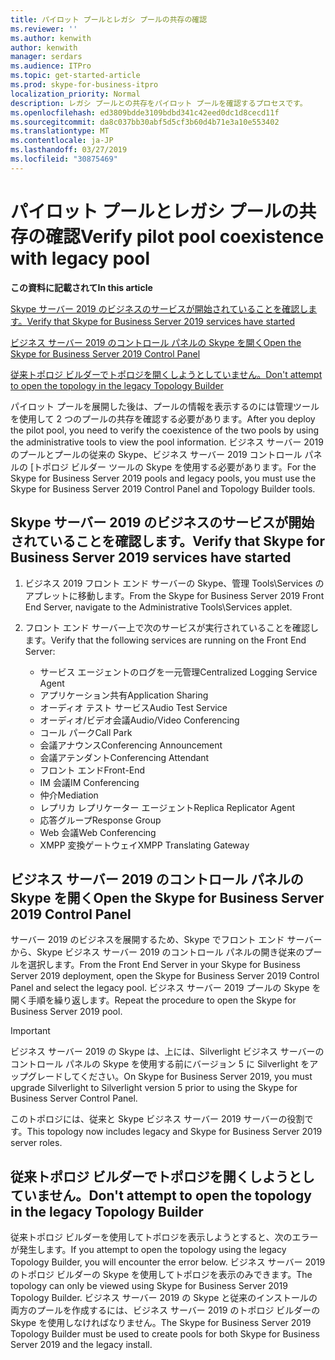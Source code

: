 ```yaml
---
title: パイロット プールとレガシ プールの共存の確認
ms.reviewer: ''
ms.author: kenwith
author: kenwith
manager: serdars
ms.audience: ITPro
ms.topic: get-started-article
ms.prod: skype-for-business-itpro
localization_priority: Normal
description: レガシ プールとの共存をパイロット プールを確認するプロセスです。
ms.openlocfilehash: ed3809bdde3109bdbd341c42eed0dc1d8cecd11f
ms.sourcegitcommit: da8c037bb30abf5d5cf3b60d4b71e3a10e553402
ms.translationtype: MT
ms.contentlocale: ja-JP
ms.lasthandoff: 03/27/2019
ms.locfileid: "30875469"
---
```

# <a name="verify-pilot-pool-coexistence-with-legacy-pool"></a><span data-ttu-id="7ec04-103">パイロット プールとレガシ プールの共存の確認</span><span class="sxs-lookup"><span data-stu-id="7ec04-103">Verify pilot pool coexistence with legacy pool</span></span>

 <span data-ttu-id="7ec04-104">**この資料に記載されて**</span><span class="sxs-lookup"><span data-stu-id="7ec04-104">**In this article**</span></span>
  
[<span data-ttu-id="7ec04-105">Skype サーバー 2019 のビジネスのサービスが開始されていることを確認します。</span><span class="sxs-lookup"><span data-stu-id="7ec04-105">Verify that Skype for Business Server 2019 services have started</span></span>](#sectionSection0)
  
[<span data-ttu-id="7ec04-106">ビジネス サーバー 2019 のコントロール パネルの Skype を開く</span><span class="sxs-lookup"><span data-stu-id="7ec04-106">Open the Skype for Business Server 2019 Control Panel</span></span>](#sectionSection1)
  
[<span data-ttu-id="7ec04-107">従来トポロジ ビルダーでトポロジを開くしようとしていません。</span><span class="sxs-lookup"><span data-stu-id="7ec04-107">Don't attempt to open the topology in the legacy Topology Builder</span></span>](#sectionSection2)
  
<span data-ttu-id="7ec04-108">パイロット プールを展開した後は、プールの情報を表示するのには管理ツールを使用して 2 つのプールの共存を確認する必要があります。</span><span class="sxs-lookup"><span data-stu-id="7ec04-108">After you deploy the pilot pool, you need to verify the coexistence of the two pools by using the administrative tools to view the pool information.</span></span> <span data-ttu-id="7ec04-109">ビジネス サーバー 2019 のプールとプールの従来の Skype、ビジネス サーバー 2019 コントロール パネルの [トポロジ ビルダー ツールの Skype を使用する必要があります。</span><span class="sxs-lookup"><span data-stu-id="7ec04-109">For the Skype for Business Server 2019 pools and legacy pools, you must use the Skype for Business Server 2019 Control Panel and Topology Builder tools.</span></span> 
  
## <a name="verify-that-skype-for-business-server-2019-services-have-started"></a><span data-ttu-id="7ec04-110">Skype サーバー 2019 のビジネスのサービスが開始されていることを確認します。</span><span class="sxs-lookup"><span data-stu-id="7ec04-110">Verify that Skype for Business Server 2019 services have started</span></span>
<span data-ttu-id="7ec04-111"><a name="sectionSection0"> </a></span><span class="sxs-lookup"><span data-stu-id="7ec04-111"></span></span>

1. <span data-ttu-id="7ec04-112">ビジネス 2019 フロント エンド サーバーの Skype、管理 Tools\Services のアプレットに移動します。</span><span class="sxs-lookup"><span data-stu-id="7ec04-112">From the Skype for Business Server 2019 Front End Server, navigate to the Administrative Tools\Services applet.</span></span>
    
2. <span data-ttu-id="7ec04-113">フロント エンド サーバー上で次のサービスが実行されていることを確認します。</span><span class="sxs-lookup"><span data-stu-id="7ec04-113">Verify that the following services are running on the Front End Server:</span></span>

    - <span data-ttu-id="7ec04-114">サービス エージェントのログを一元管理</span><span class="sxs-lookup"><span data-stu-id="7ec04-114">Centralized Logging Service Agent</span></span>
    - <span data-ttu-id="7ec04-115">アプリケーション共有</span><span class="sxs-lookup"><span data-stu-id="7ec04-115">Application Sharing</span></span>
    - <span data-ttu-id="7ec04-116">オーディオ テスト サービス</span><span class="sxs-lookup"><span data-stu-id="7ec04-116">Audio Test Service</span></span>
    - <span data-ttu-id="7ec04-117">オーディオ/ビデオ会議</span><span class="sxs-lookup"><span data-stu-id="7ec04-117">Audio/Video Conferencing</span></span>
    - <span data-ttu-id="7ec04-118">コール パーク</span><span class="sxs-lookup"><span data-stu-id="7ec04-118">Call Park</span></span>
    - <span data-ttu-id="7ec04-119">会議アナウンス</span><span class="sxs-lookup"><span data-stu-id="7ec04-119">Conferencing Announcement</span></span>
    - <span data-ttu-id="7ec04-120">会議アテンダント</span><span class="sxs-lookup"><span data-stu-id="7ec04-120">Conferencing Attendant</span></span>
    - <span data-ttu-id="7ec04-121">フロント エンド</span><span class="sxs-lookup"><span data-stu-id="7ec04-121">Front-End</span></span>
    - <span data-ttu-id="7ec04-122">IM 会議</span><span class="sxs-lookup"><span data-stu-id="7ec04-122">IM Conferencing</span></span>
    - <span data-ttu-id="7ec04-123">仲介</span><span class="sxs-lookup"><span data-stu-id="7ec04-123">Mediation</span></span>
    - <span data-ttu-id="7ec04-124">レプリカ レプリケーター エージェント</span><span class="sxs-lookup"><span data-stu-id="7ec04-124">Replica Replicator Agent</span></span>
    - <span data-ttu-id="7ec04-125">応答グループ</span><span class="sxs-lookup"><span data-stu-id="7ec04-125">Response Group</span></span>
    - <span data-ttu-id="7ec04-126">Web 会議</span><span class="sxs-lookup"><span data-stu-id="7ec04-126">Web Conferencing</span></span>
    - <span data-ttu-id="7ec04-127">XMPP 変換ゲートウェイ</span><span class="sxs-lookup"><span data-stu-id="7ec04-127">XMPP Translating Gateway</span></span>

  
## <a name="open-the-skype-for-business-server-2019-control-panel"></a><span data-ttu-id="7ec04-128">ビジネス サーバー 2019 のコントロール パネルの Skype を開く</span><span class="sxs-lookup"><span data-stu-id="7ec04-128">Open the Skype for Business Server 2019 Control Panel</span></span>
<span data-ttu-id="7ec04-129"><a name="sectionSection1"> </a></span><span class="sxs-lookup"><span data-stu-id="7ec04-129"></span></span>

<span data-ttu-id="7ec04-130">サーバー 2019 のビジネスを展開するため、Skype でフロント エンド サーバーから、Skype ビジネス サーバー 2019 のコントロール パネルの開き従来のプールを選択します。</span><span class="sxs-lookup"><span data-stu-id="7ec04-130">From the Front End Server in your Skype for Business Server 2019 deployment, open the Skype for Business Server 2019 Control Panel and select the legacy pool.</span></span> <span data-ttu-id="7ec04-131">ビジネス サーバー 2019 プールの Skype を開く手順を繰り返します。</span><span class="sxs-lookup"><span data-stu-id="7ec04-131">Repeat the procedure to open the Skype for Business Server 2019 pool.</span></span>
  
> [!IMPORTANT]
> <span data-ttu-id="7ec04-132">ビジネス サーバー 2019 の Skype は、上には、Silverlight ビジネス サーバーのコントロール パネルの Skype を使用する前にバージョン 5 に Silverlight をアップグレードしてください。</span><span class="sxs-lookup"><span data-stu-id="7ec04-132">On Skype for Business Server 2019, you must upgrade Silverlight to Silverlight version 5 prior to using the Skype for Business Server Control Panel.</span></span> 
  
<span data-ttu-id="7ec04-133">このトポロジには、従来と Skype ビジネス サーバー 2019 サーバーの役割です。</span><span class="sxs-lookup"><span data-stu-id="7ec04-133">This topology now includes legacy and Skype for Business Server 2019 server roles.</span></span> 

  
## <a name="dont-attempt-to-open-the-topology-in-the-legacy-topology-builder"></a><span data-ttu-id="7ec04-134">従来トポロジ ビルダーでトポロジを開くしようとしていません。</span><span class="sxs-lookup"><span data-stu-id="7ec04-134">Don't attempt to open the topology in the legacy Topology Builder</span></span>
<span data-ttu-id="7ec04-135"><a name="sectionSection2"> </a></span><span class="sxs-lookup"><span data-stu-id="7ec04-135"></span></span>

<span data-ttu-id="7ec04-136">従来トポロジ ビルダーを使用してトポロジを表示しようとすると、次のエラーが発生します。</span><span class="sxs-lookup"><span data-stu-id="7ec04-136">If you attempt to open the topology using the legacy Topology Builder, you will encounter the error below.</span></span> <span data-ttu-id="7ec04-137">ビジネス サーバー 2019 のトポロジ ビルダーの Skype を使用してトポロジを表示のみできます。</span><span class="sxs-lookup"><span data-stu-id="7ec04-137">The topology can only be viewed using Skype for Business Server 2019 Topology Builder.</span></span> <span data-ttu-id="7ec04-138">ビジネス サーバー 2019 の Skype と従来のインストールの両方のプールを作成するには、ビジネス サーバー 2019 のトポロジ ビルダーの Skype を使用しなければなりません。</span><span class="sxs-lookup"><span data-stu-id="7ec04-138">The Skype for Business Server 2019 Topology Builder must be used to create pools for both Skype for Business Server 2019 and the legacy install.</span></span>

  

